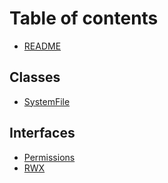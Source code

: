 # Table of contents

* [README](README.md)

## Classes

* [SystemFile](classes/systemfile.md)

## Interfaces

* [Permissions](interfaces/permissions.md)
* [RWX](interfaces/rwx.md)
